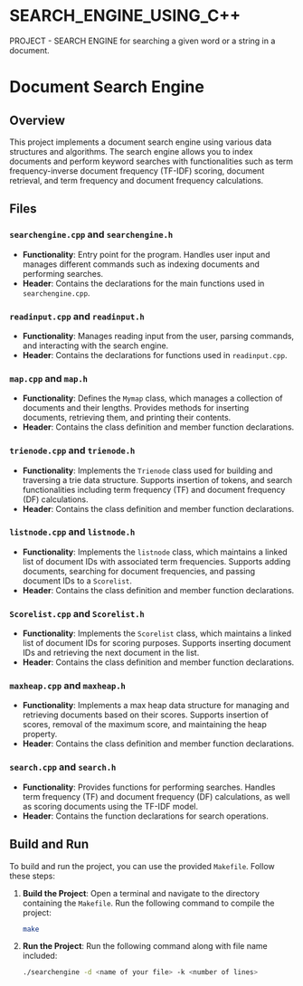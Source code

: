 # SEARCH_ENGINE_USING_C++
PROJECT - SEARCH ENGINE for searching a given word or a string in a document.


# Document Search Engine

## Overview

This project implements a document search engine using various data structures and algorithms. The search engine allows you to index documents and perform keyword searches with functionalities such as term frequency-inverse document frequency (TF-IDF) scoring, document retrieval, and term frequency and document frequency calculations.

## Files

### `searchengine.cpp` and `searchengine.h`
- **Functionality**: Entry point for the program. Handles user input and manages different commands such as indexing documents and performing searches.
- **Header**: Contains the declarations for the main functions used in `searchengine.cpp`.

### `readinput.cpp` and `readinput.h`
- **Functionality**: Manages reading input from the user, parsing commands, and interacting with the search engine.
- **Header**: Contains the declarations for functions used in `readinput.cpp`.

### `map.cpp` and `map.h`
- **Functionality**: Defines the `Mymap` class, which manages a collection of documents and their lengths. Provides methods for inserting documents, retrieving them, and printing their contents.
- **Header**: Contains the class definition and member function declarations.

### `trienode.cpp` and `trienode.h`
- **Functionality**: Implements the `Trienode` class used for building and traversing a trie data structure. Supports insertion of tokens, and search functionalities including term frequency (TF) and document frequency (DF) calculations.
- **Header**: Contains the class definition and member function declarations.

### `listnode.cpp` and `listnode.h`
- **Functionality**: Implements the `listnode` class, which maintains a linked list of document IDs with associated term frequencies. Supports adding documents, searching for document frequencies, and passing document IDs to a `Scorelist`.
- **Header**: Contains the class definition and member function declarations.

### `Scorelist.cpp` and `Scorelist.h`
- **Functionality**: Implements the `Scorelist` class, which maintains a linked list of document IDs for scoring purposes. Supports inserting document IDs and retrieving the next document in the list.
- **Header**: Contains the class definition and member function declarations.

### `maxheap.cpp` and `maxheap.h`
- **Functionality**: Implements a max heap data structure for managing and retrieving documents based on their scores. Supports insertion of scores, removal of the maximum score, and maintaining the heap property.
- **Header**: Contains the class definition and member function declarations.

### `search.cpp` and `search.h`
- **Functionality**: Provides functions for performing searches. Handles term frequency (TF) and document frequency (DF) calculations, as well as scoring documents using the TF-IDF model.
- **Header**: Contains the function declarations for search operations.

## Build and Run

To build and run the project, you can use the provided `Makefile`. Follow these steps:

1. **Build the Project**:
   Open a terminal and navigate to the directory containing the `Makefile`. Run the following command to compile the project:
   ```sh
   make
   
2. **Run the Project**:
   Run the following command along with file name included:
   ```sh
   ./searchengine -d <name of your file> -k <number of lines>
